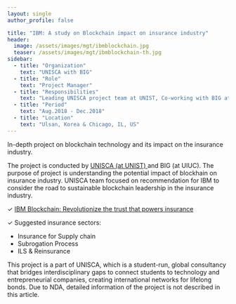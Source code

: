 ```yaml
---
layout: single
author_profile: false

title: "IBM: A study on Blockchain impact on insurance industry"
header:
  image: /assets/images/mgt/ibmblockchain.jpg
  teaser: /assets/images/mgt/ibmblockchain-th.jpg
sidebar:
  - title: "Organization"
    text: "UNISCA with BIG"
  - title: "Role"
    text: "Project Manager"
  - title: "Responsibilities"
    text: "Leading UNISCA project team at UNIST, Co-working with BIG at UIUC" 
  - title: "Period"
    text: "Aug.2018 - Dec.2018"
  - title: "Location"
    text: "Ulsan, Korea & Chicago, IL, US" 
---
```


In-depth project on blockchain technology and its impact on the insurance industry. 

The project is conducted by <a href="http://www.unisca.or.kr" class="no-uline"> UNISCA (at UNIST) </a>  and BIG (at UIUC). The purpose of project is understanding the potential impact of blockhain on insurance industry. UNISCA team focused on recommendation for IBM to consider the road to sustainable blockchain leadership in the insurance industry. 

&#10003;  <a href="https://www.ibm.com/blockchain/industries/insurance" class="no-uline"> IBM Blockchain: Revolutionize the trust that powers insurance </a>

&#10003;  Suggested insurance sectors:
<ul>
  <li> Insurance for Supply chain </li>
  <li> Subrogation Process </li>
  <li> ILS & Reinsurance </li>
</ul>

This project is a part of UNISCA, which is a student-run, global consultancy that bridges interdisciplinary gaps to connect students to technology and entrepreneurial companies, creating international networks for lifelong bonds. Due to NDA, detailed information of the project is not described in this article.